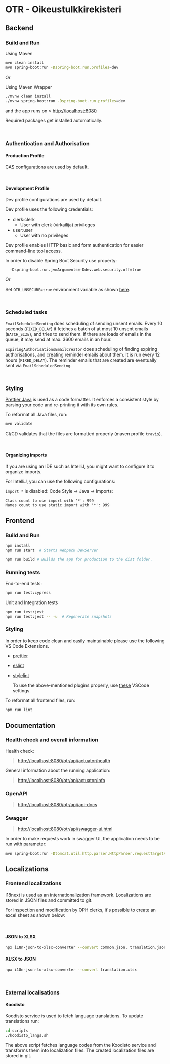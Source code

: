 # OTR - Oikeustulkkirekisteri

## Backend

### Build and Run

Using Maven

```sh
mvn clean install
mvn spring-boot:run -Dspring-boot.run.profiles=dev
```

Or

Using Maven Wrapper

```sh
./mvnw clean install
./mvnw spring-boot:run -Dspring-boot.run.profiles=dev
```

and the app runs on > <http://localhost:8080>

Required packages get installed automatically.

&nbsp;

### Authentication and Authorisation

#### Production Profile

CAS configurations are used by default.

&nbsp;

#### Development Profile

Dev profile configurations are used by default.

Dev profile uses the following credentials:

- clerk:clerk
  - User with clerk (virkailija) privileges
- user:user
  - User with no privileges

Dev profile enables HTTP basic and form authentication for easier command-line tool access.

In order to disable Spring Boot Security use property:

```sh
  -Dspring-boot.run.jvmArguments=-Ddev.web.security.off=true
```

Or

Set `OTR_UNSECURE=true` environment variable as shown [here](#development).

&nbsp;

### Scheduled tasks

`EmailScheduledSending` does scheduling of sending unsent emails. Every 10 seconds (`FIXED_DELAY`) it fetches a batch of at most 10 unsent emails (`BATCH_SIZE`), and tries to send them. If there are loads of emails in the queue, it may send at max. 3600 emails in an hour.

`ExpiringAuthorisationsEmailCreator` does scheduling of finding expiring authorisations, and creating reminder emails about them. It is run every 12 hours (`FIXED_DELAY`). The reminder emails that are created are eventually sent via `EmailScheduledSending`.

&nbsp;

### Styling

[Prettier Java](https://github.com/HubSpot/prettier-maven-plugin) is used as a code formatter.  It enforces a consistent style by parsing your code and re-printing it with its own rules. 

To reformat all Java files, run:

```sh
mvn validate
```

CI/CD validates that the files are formatted properly (maven profile `travis`).

&nbsp;

#### Organizing imports

If you are using an IDE such as IntelliJ, you might want to configure it to organize imports.

For IntelliJ, you can use the following configurations:

`ìmport *` is disabled:
Code Style -> Java -> Imports:

```text
Class count to use import with '*': 999
Names count to use static import with '*': 999
```

## Frontend

### Build and Run

```sh
npm install
npm run start  # Starts Webpack DevServer
```

```sh
npm run build # Builds the app for production to the dist folder.
```

### Running tests

End-to-end tests:

```sh
npm run test:cypress
```

Unit and Integration tests

```sh
npm run test:jest
npm run test:jest -- -u  # Regenerate snapshots
```

### Styling

In order to keep code clean and easily maintainable please use the following VS Code Extensions.

- [prettier]
- [eslint]
- [stylelint]

  To use the above-mentioned plugins properly, use [these](https://wiki.eduuni.fi/display/OPHPALV/Yhteiset+VSCode+asetukset) VSCode settings.

To reformat all frontend files, run:

```sh
npm run lint
```

## Documentation

### Health check and overall information

Health check:

> <http://localhost:8080/otr/api/actuator/health>

General information about the running application:

> <http://localhost:8080/otr/api/actuator/info>

### OpenAPI

> <http://localhost:8080/otr/api/api-docs>

### Swagger

> <http://localhost:8080/otr/api/swagger-ui.html>

In order to make requests work in swagger UI, the application needs to be run with parameter:

```sh
mvn spring-boot:run -Dtomcat.util.http.parser.HttpParser.requestTargetAllow=|{}
```

## Localizations

### Frontend localizations

I18next is used as an internationalization framework. Localizations are stored in JSON files and committed to git.

For inspection and modification by OPH clerks, it's possible to create an excel sheet as shown below:

&nbsp;

#### JSON to XLSX

```sh
npx i18n-json-to-xlsx-converter --convert common.json, translation.json
```

#### XLSX to JSON

```sh
npx i18n-json-to-xlsx-converter --convert translation.xlsx
```

&nbsp;

### External localisations

#### Koodisto

Koodisto service is used to fetch language translations. To update translations run:

```sh
cd scripts
./koodisto_langs.sh
```

The above script fetches language codes from the Koodisto service and transforms them into localization files. The created localization files are stored in git.

[prettier]: https://marketplace.visualstudio.com/items?itemName=esbenp.prettier-vscode
[eslint]: https://marketplace.visualstudio.com/items?itemName=dbaeumer.vscode-eslint
[stylelint]: https://marketplace.visualstudio.com/items?itemName=stylelint.vscode-stylelint
